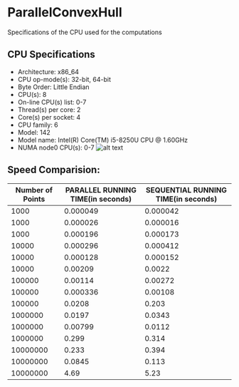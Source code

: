 # ParallelConvexHull
Specifications of the CPU used for the computations 
  ## CPU Specifications
  * Architecture: x86_64
  * CPU op-mode(s): 32-bit, 64-bit
  * Byte Order: Little Endian
  * CPU(s): 8
  * On-line CPU(s) list: 0-7
  * Thread(s) per core: 2
  * Core(s) per socket: 4
  * CPU family: 6
  * Model: 142
  * Model name: Intel(R) Core(TM) i5-8250U CPU @ 1.60GHz
  * NUMA node0 CPU(s): 0-7
![alt text](http://url/to/img.png)

 ## Speed Comparision:
 
   Number of Points | PARALLEL RUNNING TIME(in seconds) | SEQUENTIAL RUNNING TIME(in seconds)
  ------------ | ------------- | -------------
  1000 | 0.000049 | 0.000042
  1000 | 0.000026 | 0.000016
  1000 | 0.000196 | 0.000173
  10000 | 0.000296 | 0.000412
  10000 | 0.000128 | 0.000152
  10000 | 0.00209 | 0.0022
  100000 | 0.00114 | 0.00272
  100000 | 0.000336 | 0.00108
  100000 | 0.0208 | 0.203
  1000000 | 0.0197 | 0.0343
  1000000 | 0.00799 | 0.0112
  1000000 | 0.299 | 0.314
  10000000 | 0.233 | 0.394
  10000000 | 0.0845 | 0.113
  10000000 | 4.69 | 5.23
